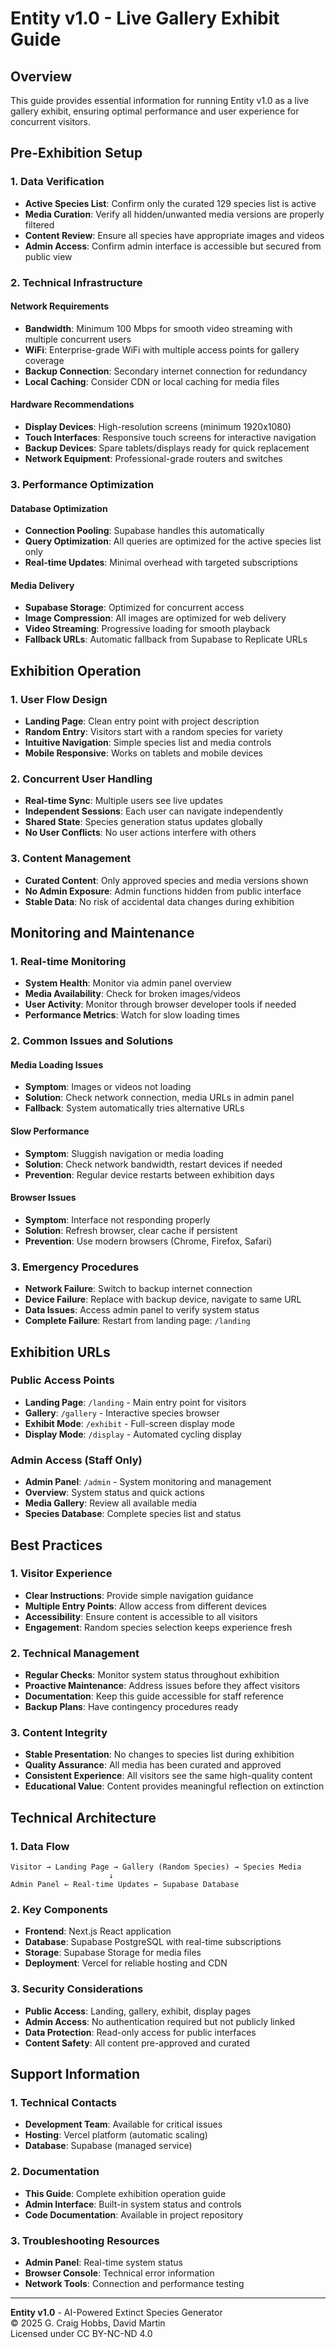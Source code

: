 # Entity v1.0 - Live Gallery Exhibit Guide

## Overview

This guide provides essential information for running Entity v1.0 as a live gallery exhibit, ensuring optimal performance and user experience for concurrent visitors.

## Pre-Exhibition Setup

### 1. Data Verification
- **Active Species List**: Confirm only the curated 129 species list is active
- **Media Curation**: Verify all hidden/unwanted media versions are properly filtered
- **Content Review**: Ensure all species have appropriate images and videos
- **Admin Access**: Confirm admin interface is accessible but secured from public view

### 2. Technical Infrastructure

#### Network Requirements
- **Bandwidth**: Minimum 100 Mbps for smooth video streaming with multiple concurrent users
- **WiFi**: Enterprise-grade WiFi with multiple access points for gallery coverage
- **Backup Connection**: Secondary internet connection for redundancy
- **Local Caching**: Consider CDN or local caching for media files

#### Hardware Recommendations
- **Display Devices**: High-resolution screens (minimum 1920x1080)
- **Touch Interfaces**: Responsive touch screens for interactive navigation
- **Backup Devices**: Spare tablets/displays ready for quick replacement
- **Network Equipment**: Professional-grade routers and switches

### 3. Performance Optimization

#### Database Optimization
- **Connection Pooling**: Supabase handles this automatically
- **Query Optimization**: All queries are optimized for the active species list only
- **Real-time Updates**: Minimal overhead with targeted subscriptions

#### Media Delivery
- **Supabase Storage**: Optimized for concurrent access
- **Image Compression**: All images are optimized for web delivery
- **Video Streaming**: Progressive loading for smooth playback
- **Fallback URLs**: Automatic fallback from Supabase to Replicate URLs

## Exhibition Operation

### 1. User Flow Design
- **Landing Page**: Clean entry point with project description
- **Random Entry**: Visitors start with a random species for variety
- **Intuitive Navigation**: Simple species list and media controls
- **Mobile Responsive**: Works on tablets and mobile devices

### 2. Concurrent User Handling
- **Real-time Sync**: Multiple users see live updates
- **Independent Sessions**: Each user can navigate independently
- **Shared State**: Species generation status updates globally
- **No User Conflicts**: No user actions interfere with others

### 3. Content Management
- **Curated Content**: Only approved species and media versions shown
- **No Admin Exposure**: Admin functions hidden from public interface
- **Stable Data**: No risk of accidental data changes during exhibition

## Monitoring and Maintenance

### 1. Real-time Monitoring
- **System Health**: Monitor via admin panel overview
- **Media Availability**: Check for broken images/videos
- **User Activity**: Monitor through browser developer tools if needed
- **Performance Metrics**: Watch for slow loading times

### 2. Common Issues and Solutions

#### Media Loading Issues
- **Symptom**: Images or videos not loading
- **Solution**: Check network connection, media URLs in admin panel
- **Fallback**: System automatically tries alternative URLs

#### Slow Performance
- **Symptom**: Sluggish navigation or media loading
- **Solution**: Check network bandwidth, restart devices if needed
- **Prevention**: Regular device restarts between exhibition days

#### Browser Issues
- **Symptom**: Interface not responding properly
- **Solution**: Refresh browser, clear cache if persistent
- **Prevention**: Use modern browsers (Chrome, Firefox, Safari)

### 3. Emergency Procedures
- **Network Failure**: Switch to backup internet connection
- **Device Failure**: Replace with backup device, navigate to same URL
- **Data Issues**: Access admin panel to verify system status
- **Complete Failure**: Restart from landing page: `/landing`

## Exhibition URLs

### Public Access Points
- **Landing Page**: `/landing` - Main entry point for visitors
- **Gallery**: `/gallery` - Interactive species browser
- **Exhibit Mode**: `/exhibit` - Full-screen display mode
- **Display Mode**: `/display` - Automated cycling display

### Admin Access (Staff Only)
- **Admin Panel**: `/admin` - System monitoring and management
- **Overview**: System status and quick actions
- **Media Gallery**: Review all available media
- **Species Database**: Complete species list and status

## Best Practices

### 1. Visitor Experience
- **Clear Instructions**: Provide simple navigation guidance
- **Multiple Entry Points**: Allow access from different devices
- **Accessibility**: Ensure content is accessible to all visitors
- **Engagement**: Random species selection keeps experience fresh

### 2. Technical Management
- **Regular Checks**: Monitor system status throughout exhibition
- **Proactive Maintenance**: Address issues before they affect visitors
- **Documentation**: Keep this guide accessible for staff reference
- **Backup Plans**: Have contingency procedures ready

### 3. Content Integrity
- **Stable Presentation**: No changes to species list during exhibition
- **Quality Assurance**: All media has been curated and approved
- **Consistent Experience**: All visitors see the same high-quality content
- **Educational Value**: Content provides meaningful reflection on extinction

## Technical Architecture

### 1. Data Flow
```
Visitor → Landing Page → Gallery (Random Species) → Species Media
                      ↓
Admin Panel ← Real-time Updates ← Supabase Database
```

### 2. Key Components
- **Frontend**: Next.js React application
- **Database**: Supabase PostgreSQL with real-time subscriptions
- **Storage**: Supabase Storage for media files
- **Deployment**: Vercel for reliable hosting and CDN

### 3. Security Considerations
- **Public Access**: Landing, gallery, exhibit, display pages
- **Admin Access**: No authentication required but not publicly linked
- **Data Protection**: Read-only access for public interfaces
- **Content Safety**: All content pre-approved and curated

## Support Information

### 1. Technical Contacts
- **Development Team**: Available for critical issues
- **Hosting**: Vercel platform (automatic scaling)
- **Database**: Supabase (managed service)

### 2. Documentation
- **This Guide**: Complete exhibition operation guide
- **Admin Interface**: Built-in system status and controls
- **Code Documentation**: Available in project repository

### 3. Troubleshooting Resources
- **Admin Panel**: Real-time system status
- **Browser Console**: Technical error information
- **Network Tools**: Connection and performance testing

---

**Entity v1.0** - AI-Powered Extinct Species Generator  
© 2025 G. Craig Hobbs, David Martin  
Licensed under CC BY-NC-ND 4.0